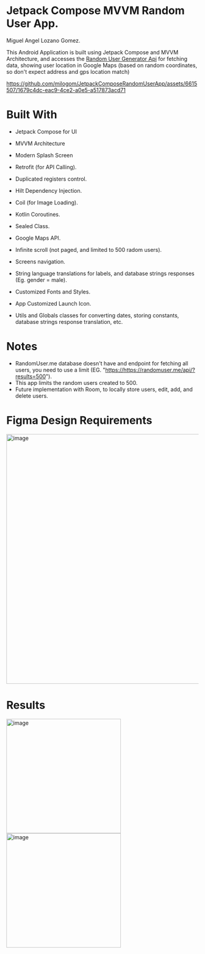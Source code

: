 # Jetpack Compose MVVM Random User App.
Miguel Angel Lozano Gomez.

This Android Application is built using Jetpack Compose and MVVM Architecture, and accesses the [Random User Generator Api](https://randomuser.me/documentation) for fetching data, showing user location in Google Maps (based on random coordinates, so don't expect address and gps location match)

https://github.com/milogom/JetpackComposeRandomUserApp/assets/6615507/1679c4dc-eac9-4ce2-a0e5-a517873acd71


# Built With
+ Jetpack Compose for UI
+ MVVM Architecture
+ Modern Splash Screen
+ Retrofit (for API Calling).
+ Duplicated registers control.
+ Hilt Dependency Injection.
+ Coil (for Image Loading).
+ Kotlin Coroutines.
+ Sealed Class.
+ Google Maps API.
+ Infinite scroll (not paged, and limited to 500 radom users).
+ Screens navigation.
+ String language translations for labels, and database strings responses (Eg. gender = male).
+ Customized Fonts and Styles.



+ App Customized Launch Icon.
+ Utils and Globals classes for converting dates, storing constants, database strings response translation, etc.

# Notes
+ RandomUser.me database doesn't have and endpoint for fetching all users, you need to use a limit (EG. "[https://](https://randomuser.me/api/?results=500)https://randomuser.me/api/?results=500").
+ This app limits the random users created to 500.
+ Future implementation with Room, to locally store users, edit, add, and delete users.

# Figma Design Requirements
<img width="655" alt="image" src="https://github.com/milogom/JetpackComposeRandomUserApp/assets/6615507/a4fc4367-4801-47bd-9907-e6fe08184ff2">

# Results
<img width="300" alt="image" src="https://github.com/milogom/JetpackComposeRandomUserApp/assets/6615507/4abc7d24-2cd7-4c0c-9100-a8acdce66e3f">
<img width="300" alt="image" src="https://github.com/milogom/JetpackComposeRandomUserApp/assets/6615507/df01e6ce-32a6-47b5-85f5-1286c7148e43">








